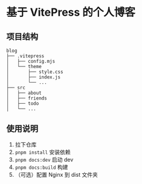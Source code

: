 # 基于 VitePress 的个人博客

## 项目结构

```
blog
├── .vitepress
│   ├── config.mjs
│   └── theme
│       ├── style.css
│       ├── index.js
│       └── ...
├── src
│   ├── about
│   ├── friends
│   ├── todo
│   └── ...
```

## 使用说明

1. 拉下仓库
2. `pnpm install` 安装依赖
3. `pnpm docs:dev` 启动 dev
4. `pnpm docs:build` 构建
5. （可选）配置 Nginx 到 dist 文件夹
